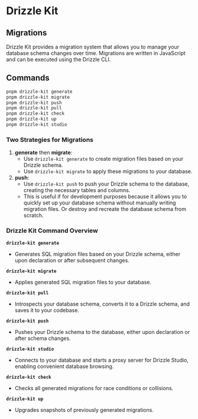 # Drizzle Kit 

## Migrations

Drizzle Kit provides a migration system that allows you to manage your database schema changes over time. Migrations are written in JavaScript and can be executed using the Drizzle CLI.

## Commands

```bash
pnpm drizzle-kit generate
pnpm drizzle-kit migrate
pnpm drizzle-kit push
pnpm drizzle-kit pull
pnpm drizzle-kit check
pnpm drizzle-kit up
pnpm drizzle-kit studio
```
### Two Strategies for Migrations

1. **generate** then **migrate**:  
   - Use `drizzle-kit generate` to create migration files based on your Drizzle schema.  
   - Use `drizzle-kit migrate` to apply these migrations to your database.
2. **push**:  
   - Use `drizzle-kit push` to push your Drizzle schema to the database, creating the necessary tables and columns. 
   - This is useful if for development purposes because it allows you to quickly set up your database schema without manually writing migration files. Or destroy and recreate the database schema from scratch.
  

### Drizzle Kit Command Overview

**`drizzle-kit generate`**  
- Generates SQL migration files based on your Drizzle schema, either upon declaration or after subsequent changes.  

**`drizzle-kit migrate`**  
- Applies generated SQL migration files to your database.  

**`drizzle-kit pull`**  
- Introspects your database schema, converts it to a Drizzle schema, and saves it to your codebase.  

**`drizzle-kit push`**  
- Pushes your Drizzle schema to the database, either upon declaration or after schema changes.  

**`drizzle-kit studio`**  
- Connects to your database and starts a proxy server for Drizzle Studio, enabling convenient database browsing.  

**`drizzle-kit check`**  
- Checks all generated migrations for race conditions or collisions.  

**`drizzle-kit up`**  
- Upgrades snapshots of previously generated migrations.  
